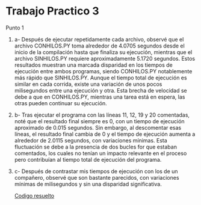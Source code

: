 # Trabajo Practico 3
Punto 1
1) a- Después de ejecutar repetidamente cada archivo, observé que el archivo CONHILOS.PY toma alrededor de 4.0705 segundos desde el inicio de la compilación hasta que finaliza su ejecución, mientras que el archivo SINHILOS.PY requiere aproximadamente 5.1720 segundos. Estos resultados muestran una marcada disparidad en los tiempos de ejecución entre ambos programas, siendo CONHILOS.PY notablemente más rápido que SINHILOS.PY. Aunque el tiempo total de ejecución es similar en cada corrida, existe una variación de unos pocos milisegundos entre una ejecución y otra. Esta brecha de velocidad se debe a que en CONHILOS.PY, mientras una tarea está en espera, las otras pueden continuar su ejecución.
1) b- Tras ejecutar el programa con las líneas 11, 12, 19 y 20 comentadas, noté que el resultado final siempre es 0, con un tiempo de ejecución aproximado de 0.015 segundos. Sin embargo, al descomentar esas líneas, el resultado final cambia de 0 y el tiempo de ejecución aumenta a alrededor de 2.0115 segundos, con variaciones mínimas. Esta fluctuación se debe a la presencia de dos bucles for que estaban comentados, los cuales no tenían un impacto relevante en el proceso pero contribuían al tiempo total de ejecución del programa.
1) c- Después de contrastar mis tiempos de ejecución con los de un compañero, observé que son bastante parecidos, con variaciones mínimas de milisegundos y sin una disparidad significativa.

   <a href="./arqtp3-2a">Codigo resuelto</a>
